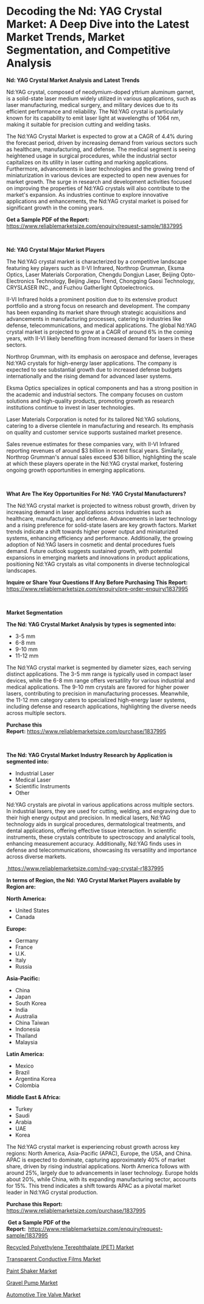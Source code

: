 <p><h1>Decoding the Nd: YAG Crystal Market: A Deep Dive into the Latest Market Trends, Market Segmentation, and Competitive Analysis</h1></p><p><strong>Nd: YAG Crystal Market Analysis and Latest Trends</strong></p>
<p><p>Nd:YAG crystal, composed of neodymium-doped yttrium aluminum garnet, is a solid-state laser medium widely utilized in various applications, such as laser manufacturing, medical surgery, and military devices due to its efficient performance and reliability. The Nd:YAG crystal is particularly known for its capability to emit laser light at wavelengths of 1064 nm, making it suitable for precision cutting and welding tasks.</p><p>The Nd:YAG Crystal Market is expected to grow at a CAGR of 4.4% during the forecast period, driven by increasing demand from various sectors such as healthcare, manufacturing, and defense. The medical segment is seeing heightened usage in surgical procedures, while the industrial sector capitalizes on its utility in laser cutting and marking applications. Furthermore, advancements in laser technologies and the growing trend of miniaturization in various devices are expected to open new avenues for market growth. The surge in research and development activities focused on improving the properties of Nd:YAG crystals will also contribute to the market's expansion. As industries continue to explore innovative applications and enhancements, the Nd:YAG crystal market is poised for significant growth in the coming years.</p></p>
<p><strong>Get a Sample PDF of the Report:&nbsp;</strong> <a href="https://www.reliablemarketsize.com/enquiry/request-sample/1837995?utm_campaign=1326&utm_medium=2&utm_source=Github&utm_content=ia&utm_term=16102024&utm_id=nd-yag-crystal">https://www.reliablemarketsize.com/enquiry/request-sample/1837995</a></p>
<p>&nbsp;</p>
<p><strong>Nd: YAG Crystal Major Market Players</strong></p>
<p><p>The Nd:YAG crystal market is characterized by a competitive landscape featuring key players such as II-VI Infrared, Northrop Grumman, Eksma Optics, Laser Materials Corporation, Chengdu Dongjun Laser, Beijing Opto-Electronics Technology, Beijing Jiepu Trend, Chongqing Gaosi Technology, CRYSLASER INC., and Fuzhou Gatherlight Optoelectronics.</p><p>II-VI Infrared holds a prominent position due to its extensive product portfolio and a strong focus on research and development. The company has been expanding its market share through strategic acquisitions and advancements in manufacturing processes, catering to industries like defense, telecommunications, and medical applications. The global Nd:YAG crystal market is projected to grow at a CAGR of around 6% in the coming years, with II-VI likely benefiting from increased demand for lasers in these sectors.</p><p>Northrop Grumman, with its emphasis on aerospace and defense, leverages Nd:YAG crystals for high-energy laser applications. The company is expected to see substantial growth due to increased defense budgets internationally and the rising demand for advanced laser systems.</p><p>Eksma Optics specializes in optical components and has a strong position in the academic and industrial sectors. The company focuses on custom solutions and high-quality products, promoting growth as research institutions continue to invest in laser technologies.</p><p>Laser Materials Corporation is noted for its tailored Nd:YAG solutions, catering to a diverse clientele in manufacturing and research. Its emphasis on quality and customer service supports sustained market presence.</p><p>Sales revenue estimates for these companies vary, with II-VI Infrared reporting revenues of around $3 billion in recent fiscal years. Similarly, Northrop Grumman's annual sales exceed $36 billion, highlighting the scale at which these players operate in the Nd:YAG crystal market, fostering ongoing growth opportunities in emerging applications.</p></p>
<p>&nbsp;</p>
<p><strong>What Are The Key Opportunities For Nd: YAG Crystal Manufacturers?</strong></p>
<p><p>The Nd:YAG crystal market is projected to witness robust growth, driven by increasing demand in laser applications across industries such as healthcare, manufacturing, and defense. Advancements in laser technology and a rising preference for solid-state lasers are key growth factors. Market trends indicate a shift towards higher power output and miniaturized systems, enhancing efficiency and performance. Additionally, the growing adoption of Nd:YAG lasers in cosmetic and dental procedures fuels demand. Future outlook suggests sustained growth, with potential expansions in emerging markets and innovations in product applications, positioning Nd:YAG crystals as vital components in diverse technological landscapes.</p></p>
<p><strong>Inquire or Share Your Questions If Any Before Purchasing This Report:</strong> <a href="https://www.reliablemarketsize.com/enquiry/pre-order-enquiry/1837995?utm_campaign=1326&utm_medium=2&utm_source=Github&utm_content=ia&utm_term=16102024&utm_id=nd-yag-crystal">https://www.reliablemarketsize.com/enquiry/pre-order-enquiry/1837995</a></p>
<p>&nbsp;</p>
<p><strong>Market Segmentation</strong></p>
<p><strong>The Nd: YAG Crystal Market Analysis by types is segmented into:</strong></p>
<p><ul><li>3-5 mm</li><li>6-8 mm</li><li>9-10 mm</li><li>11-12 mm</li></ul></p>
<p><p>The Nd:YAG crystal market is segmented by diameter sizes, each serving distinct applications. The 3-5 mm range is typically used in compact laser devices, while the 6-8 mm range offers versatility for various industrial and medical applications. The 9-10 mm crystals are favored for higher power lasers, contributing to precision in manufacturing processes. Meanwhile, the 11-12 mm category caters to specialized high-energy laser systems, including defense and research applications, highlighting the diverse needs across multiple sectors.</p></p>
<p><strong>Purchase this Report:&nbsp;</strong><a href="https://www.reliablemarketsize.com/purchase/1837995?utm_campaign=1326&utm_medium=2&utm_source=Github&utm_content=ia&utm_term=16102024&utm_id=nd-yag-crystal">https://www.reliablemarketsize.com/purchase/1837995</a></p>
<p>&nbsp;</p>
<p><strong>The Nd: YAG Crystal Market Industry Research by Application is segmented into:</strong></p>
<p><ul><li>Industrial Laser</li><li>Medical Laser</li><li>Scientific Instruments</li><li>Other</li></ul></p>
<p><p>Nd:YAG crystals are pivotal in various applications across multiple sectors. In industrial lasers, they are used for cutting, welding, and engraving due to their high energy output and precision. In medical lasers, Nd:YAG technology aids in surgical procedures, dermatological treatments, and dental applications, offering effective tissue interaction. In scientific instruments, these crystals contribute to spectroscopy and analytical tools, enhancing measurement accuracy. Additionally, Nd:YAG finds uses in defense and telecommunications, showcasing its versatility and importance across diverse markets.</p></p>
<p><a href="https://www.reliablemarketsize.com/nd-yag-crystal-r1837995?utm_campaign=1326&utm_medium=2&utm_source=Github&utm_content=ia&utm_term=16102024&utm_id=nd-yag-crystal">&nbsp;https://www.reliablemarketsize.com/nd-yag-crystal-r1837995</a></p>
<p><strong>In terms of Region, the Nd: YAG Crystal Market Players available by Region are:</strong></p>
<p>
    <p> <strong> North America: </strong>
        <ul>
            <li>United States</li>
            <li>Canada</li>
        </ul>
        </p> 
    <p> <strong> Europe: </strong>
        <ul>
            <li>Germany</li>
            <li>France</li>
            <li>U.K.</li>
            <li>Italy</li>
            <li>Russia</li>
        </ul>
        </p> 
    <p> <strong> Asia-Pacific: </strong>
        <ul>
            <li>China</li>
            <li>Japan</li>
            <li>South Korea</li>
            <li>India</li>
            <li>Australia</li>
            <li>China Taiwan</li>
            <li>Indonesia</li>
            <li>Thailand</li>
            <li>Malaysia</li>
        </ul>
        </p> 
    <p> <strong> Latin America: </strong>
        <ul>
            <li>Mexico</li>
            <li>Brazil</li>
            <li>Argentina Korea</li>
            <li>Colombia</li>
        </ul>
        </p> 
    <p> <strong> Middle East & Africa: </strong>
        <ul>
            <li>Turkey</li>
            <li>Saudi</li>
            <li>Arabia</li>
            <li>UAE</li>
            <li>Korea</li>
        </ul>
    </p>
    </p>
<p><p>The Nd:YAG crystal market is experiencing robust growth across key regions: North America, Asia-Pacific (APAC), Europe, the USA, and China. APAC is expected to dominate, capturing approximately 40% of market share, driven by rising industrial applications. North America follows with around 25%, largely due to advancements in laser technology. Europe holds about 20%, while China, with its expanding manufacturing sector, accounts for 15%. This trend indicates a shift towards APAC as a pivotal market leader in Nd:YAG crystal production.</p></p>
<p><strong>Purchase this Report: </strong><a href="https://www.reliablemarketsize.com/purchase/1837995?utm_campaign=1326&utm_medium=2&utm_source=Github&utm_content=ia&utm_term=16102024&utm_id=nd-yag-crystal">https://www.reliablemarketsize.com/purchase/1837995</a></p>
<p>&nbsp;<strong>Get a Sample PDF of the Report:&nbsp;&nbsp;</strong><a href="https://www.reliablemarketsize.com/enquiry/request-sample/1837995?utm_campaign=1326&utm_medium=2&utm_source=Github&utm_content=ia&utm_term=16102024&utm_id=nd-yag-crystal">https://www.reliablemarketsize.com/enquiry/request-sample/1837995</a></p>
<p><strong></strong></p>
<p><p><a href="https://github.com/gabrielleq8bung/Market-Research-Report-List-1/blob/main/recycled-polyethylene-terephthalate-pet-market.md?utm_campaign=1326&utm_medium=2&utm_source=Github&utm_content=ia&utm_term=16102024&utm_id=nd-yag-crystal">Recycled Polyethylene Terephthalate (PET) Market</a></p><p><a href="https://www.linkedin.com/pulse/transparent-conductive-films-market-outlook-current-assessment-gzuae?utm_campaign=1326&utm_medium=2&utm_source=Github&utm_content=ia&utm_term=16102024&utm_id=nd-yag-crystal">Transparent Conductive Films Market</a></p><p><a href="https://issuu.com/reportprime-2/docs/paint-shaker-market-size-2030.pptx_b88da7fd101f21?utm_campaign=1326&utm_medium=2&utm_source=Github&utm_content=ia&utm_term=16102024&utm_id=nd-yag-crystal">Paint Shaker Market</a></p><p><a href="https://issuu.com/reportprime-2/docs/gravel-pump-market-size-2030.pptx_95c9c6b858464e?utm_campaign=1326&utm_medium=2&utm_source=Github&utm_content=ia&utm_term=16102024&utm_id=nd-yag-crystal">Gravel Pump Market</a></p><p><a href="https://github.com/cydskenna/Market-Research-Report-List-1/blob/main/automotive-tire-valve-market.md?utm_campaign=1326&utm_medium=2&utm_source=Github&utm_content=ia&utm_term=16102024&utm_id=nd-yag-crystal">Automotive Tire Valve Market</a></p></p>